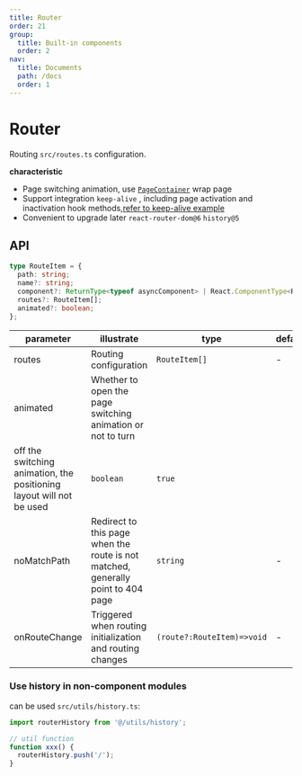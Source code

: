 ```yaml
---
title: Router
order: 21
group:
  title: Built-in components
  order: 2
nav:
  title: Documents
  path: /docs
  order: 1
---
```


# Router

Routing `src/routes.ts` configuration.

**characteristic**

- Page switching animation, use [`PageContainer`](/en-US/docs/component-page) wrap page
- Support integration `keep-alive` , including page activation and inactivation hook methods,[refer to keep-alive example](/en-US/docs/example-keep-alive)
- Convenient to upgrade later `react-router-dom@6` `history@5`

## API

```typescript
type RouteItem = {
  path: string;
  name?: string;
  component?: ReturnType<typeof asyncComponent> | React.ComponentType<RouteChildrenProps<any>>;
  routes?: RouteItem[];
  animated?: boolean;
};
```

| parameter | illustrate | type | defaults |
| --- | --- | --- | --- |
| routes | Routing configuration | `RouteItem[]` | - |
| animated | Whether to open the page switching animation or not to turn |
| off the switching animation, the positioning layout will not be used | `boolean` | `true` |
| noMatchPath | Redirect to this page when the route is not matched, generally point to 404 page | `string` | - |
| onRouteChange | Triggered when routing initialization and routing changes | `(route?:RouteItem)=>void` | - |

### Use history in non-component modules

can be used `src/utils/history.ts`:

```typescript
import routerHistory from '@/utils/history';

// util function
function xxx() {
  routerHistory.push('/');
}
```
